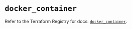 # `docker_container`

Refer to the Terraform Registry for docs: [`docker_container`](https://registry.terraform.io/providers/kreuzwerker/docker/3.5.0/docs/resources/container).
